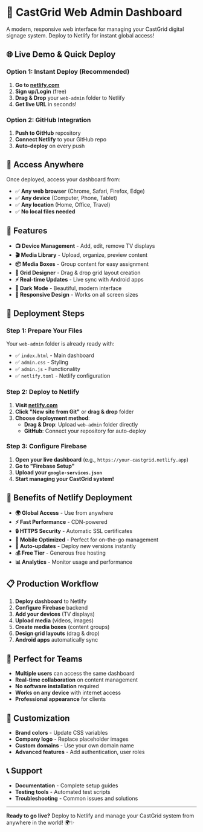 # 🚀 CastGrid Web Admin Dashboard

A modern, responsive web interface for managing your CastGrid digital signage system. Deploy to Netlify for instant global access!

## 🌐 **Live Demo & Quick Deploy**

### **Option 1: Instant Deploy (Recommended)**
1. **Go to [netlify.com](https://netlify.com)**
2. **Sign up/Login** (free)
3. **Drag & Drop** your `web-admin` folder to Netlify
4. **Get live URL** in seconds!

### **Option 2: GitHub Integration**
1. **Push to GitHub** repository
2. **Connect Netlify** to your GitHub repo
3. **Auto-deploy** on every push

## 📱 **Access Anywhere**

Once deployed, access your dashboard from:
- ✅ **Any web browser** (Chrome, Safari, Firefox, Edge)
- ✅ **Any device** (Computer, Phone, Tablet)
- ✅ **Any location** (Home, Office, Travel)
- ✅ **No local files needed**

## 🔧 **Features**

- **📺 Device Management** - Add, edit, remove TV displays
- **🎬 Media Library** - Upload, organize, preview content
- **📦 Media Boxes** - Group content for easy assignment
- **🎯 Grid Designer** - Drag & drop grid layout creation
- **⚡ Real-time Updates** - Live sync with Android apps
- **🌙 Dark Mode** - Beautiful, modern interface
- **📱 Responsive Design** - Works on all screen sizes

## 🚀 **Deployment Steps**

### **Step 1: Prepare Your Files**
Your `web-admin` folder is already ready with:
- ✅ `index.html` - Main dashboard
- ✅ `admin.css` - Styling
- ✅ `admin.js` - Functionality
- ✅ `netlify.toml` - Netlify configuration

### **Step 2: Deploy to Netlify**
1. **Visit [netlify.com](https://netlify.com)**
2. **Click "New site from Git"** or **drag & drop** folder
3. **Choose deployment method**:
   - **Drag & Drop**: Upload `web-admin` folder directly
   - **GitHub**: Connect your repository for auto-deploy

### **Step 3: Configure Firebase**
1. **Open your live dashboard** (e.g., `https://your-castgrid.netlify.app`)
2. **Go to "Firebase Setup"**
3. **Upload your `google-services.json`**
4. **Start managing your CastGrid system!**

## 🔑 **Benefits of Netlify Deployment**

- **🌍 Global Access** - Use from anywhere
- **⚡ Fast Performance** - CDN-powered
- **🔒 HTTPS Security** - Automatic SSL certificates
- **📱 Mobile Optimized** - Perfect for on-the-go management
- **🔄 Auto-updates** - Deploy new versions instantly
- **💰 Free Tier** - Generous free hosting
- **📊 Analytics** - Monitor usage and performance

## 📋 **Production Workflow**

1. **Deploy dashboard** to Netlify
2. **Configure Firebase** backend
3. **Add your devices** (TV displays)
4. **Upload media** (videos, images)
5. **Create media boxes** (content groups)
6. **Design grid layouts** (drag & drop)
7. **Android apps** automatically sync

## 🎯 **Perfect for Teams**

- **Multiple users** can access the same dashboard
- **Real-time collaboration** on content management
- **No software installation** required
- **Works on any device** with internet access
- **Professional appearance** for clients

## 🔧 **Customization**

- **Brand colors** - Update CSS variables
- **Company logo** - Replace placeholder images
- **Custom domains** - Use your own domain name
- **Advanced features** - Add authentication, user roles

## 📞 **Support**

- **Documentation** - Complete setup guides
- **Testing tools** - Automated test scripts
- **Troubleshooting** - Common issues and solutions

---

**Ready to go live?** Deploy to Netlify and manage your CastGrid system from anywhere in the world! 🌍✨ 